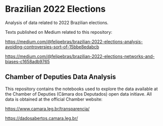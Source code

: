 # Brazilian 2022 Elections
Analysis of data related to 2022 Brazilian elections.

Texts published on Medium related to this repository:

https://medium.com/@felipebras/brazilian-2022-elections-analysis-avoiding-controversies-sort-of-15bbe8edabcb

https://medium.com/@felipebras/brazilian-2022-elections-networks-and-biases-c1658adb9765

## Chamber of Deputies Data Analysis
This repository contains the notebooks used to explore the data available at the Chamber of Deputies (Câmara dos Deputados) open data initiave. All data is obtained at the official Chamber website:

https://www.camara.leg.br/transparencia/

https://dadosabertos.camara.leg.br/
